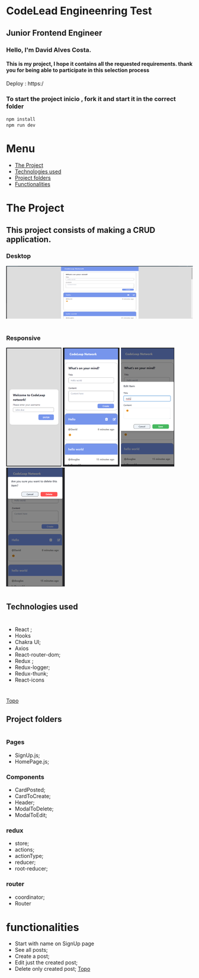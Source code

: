 # CodeLead Engineenring Test

## Junior Frontend Engineer

### Hello, I'm David Alves Costa.

#### This is my project, I hope it contains all the requested requirements. thank you for being able to participate in this selection process

Deploy : https:/

### To start the project inicio , fork it and start it in the correct folder

```
npm install
npm run dev
```

<a id="ancora"></a>

# <b> Menu </b>

- [The Project](#project)
- [Technologies used](#techused)
- [Project folders](#pages)
- [Functionalities](#functionalities)



<a id="project"></a>

# The Project

## This project consists of making a CRUD application.

### Desktop

![home](./codeleap/src//img/desktopHome.png)

#

### Responsive

![home](./codeleap/src//img/signUp.png)
![home](./codeleap/src//img/createPost.png)
![home](./codeleap/src//img/EditIten.png)
![home](./codeleap/src//img/DeleteIten.png)

#

<a id="techused"></a>

## Technologies used

#

- React ;
- Hooks
- Chakra UI;
- Axios
- React-router-dom;
- Redux ;
- Redux-logger;
- Redux-thunk;
- React-icons

#

[Topo](#ancora)

<a id="Pages"></a>

## Project folders

#

### Pages

- SignUp.js;
- HomePage.js;

### Components

- CardPosted;
- CardToCreate;
- Header;
- ModalToDelete;
- ModalToEdit;

### redux

- store;
- actions;
- actionType;
- reducer;
- root-reducer;

### router

- coordinator;
- Router

#

<a id="functionalities"></a>

# functionalities

- Start with name on SignUp page
- See all posts;
- Create a post;
- Edit just the created post;
- Delete only created post;
[Topo](#ancora)
